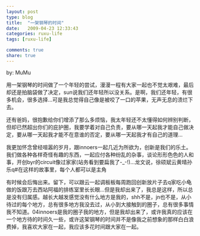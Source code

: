 ```yaml
---
layout: post
type: blog
title:  "一架钢琴的时间"
date:   2009-04-23 12:33:43
categories: ruxu-life
tags: [ruxu-life]

comments: true
share: true
---
```

by: MuMu

用一架钢琴的时间做了一个年轻的尝试，漫漫一程有大家一起也不觉太艰难，最后却还是拍脑袋做了决定，sun说我们还年轻所以没关系。是啊，我们还年轻，有很多机会，很多选择...可是我总觉得自己像是被咬了一口的苹果，无声无息的溃烂下去。

还有爸妈，很抱歉给你们增添了那么多烦恼，我太年轻还不太懂得如何辨别判断，但却已然超出你们的庇护圈，我要学着对自己负责，要从哪一天起我才能自己做决定，要从哪一天起我才能不在意谁的否定，要从哪一天起我才有自己的道理...

我更加怀念曾经喧嚣的岁月，跟innoers一起几近为所欲为，创新是我们的乐土。我们做各种各样奇怪有趣的东西，一起应付各种纷乱的杂事，谈论形形色色的人和事，开创byr的circuit像过家家(站务看到要扁我了-_-!)...龙文说，徐硕斌云黄晴孙乐q#在这样的故事里，每个人都可以是主角

有时候会后悔出来。留下，可以跟云一起调板板每周跑回创新放片子去q家吃小龟做的饭跟万去西站阿福的排练室里长长眼...但是我却出来了，我总是这样，所以总是没有归属感。越长大越发感觉没有什么地方是我的，shh不是，jn也不是，从小待过的每个地方，总有很多地方我没去过，从小到大接触到的圈子，总有很多事情我不知道。04innoers是我的圈子我的地方，但是我却出来了，或许我真的应该在一个地方待的时间久一些，或许这架钢琴的时间并不是像我之前想象的那样白白浪费掉，我喜欢大家在一起，我应该多花时间跟大家在一起。
